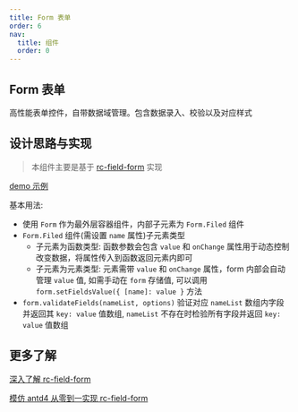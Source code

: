 ```yaml
---
title: Form 表单
order: 6
nav:
  title: 组件
  order: 0
---
```


## Form 表单

高性能表单控件，自带数据域管理。包含数据录入、校验以及对应样式

## 设计思路与实现

> 本组件主要是基于 [rc-field-form](https://github.com/react-component/field-form) 实现

[demo 示例](https://field-form-react-component.vercel.app/)

基本用法:

- 使用 `Form` 作为最外层容器组件，内部子元素为 `Form.Filed` 组件
- `Form.Filed` 组件(需设置 `name` 属性)子元素类型
  - 子元素为函数类型: 函数参数会包含 `value` 和 `onChange` 属性用于动态控制改变数据，将属性传入到函数返回元素内即可
  - 子元素为元素类型: 元素需带 `value` 和 `onChange` 属性，form 内部会自动管理 `value` 值, 如需手动在 `form` 存储值, 可以调用 `form.setFieldsValue({ [name]: value }` 方法
- `form.validateFields(nameList, options)` 验证对应 `nameList` 数组内字段并返回其 `key: value` 值数组, `nameList` 不存在时检验所有字段并返回 `key: value` 值数组

## 更多了解

[深入了解 rc-field-form](https://juejin.cn/post/6877137890968535054#heading-3)

[模仿 antd4 从零到一实现 rc-field-form](https://juejin.cn/post/6897038502517555207#comment)
